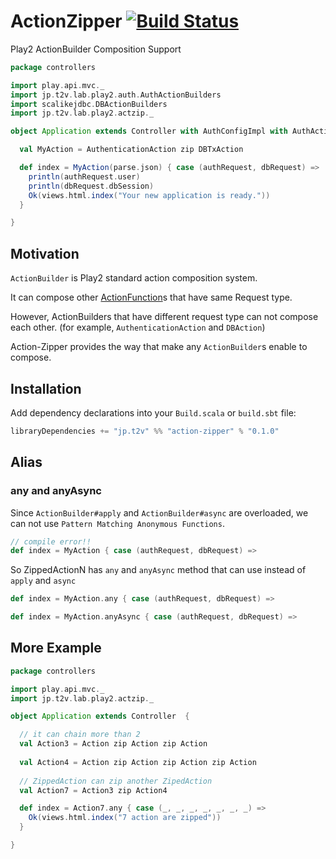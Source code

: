 # ActionZipper [![Build Status](https://travis-ci.org/t2v/action-zipper.svg?branch=feature%2Ftravis)](https://travis-ci.org/t2v/action-zipper)

Play2 ActionBuilder Composition Support

```scala
package controllers

import play.api.mvc._
import jp.t2v.lab.play2.auth.AuthActionBuilders
import scalikejdbc.DBActionBuilders
import jp.t2v.lab.play2.actzip._

object Application extends Controller with AuthConfigImpl with AuthActionBuilders with DBActionBuilders {

  val MyAction = AuthenticationAction zip DBTxAction

  def index = MyAction(parse.json) { case (authRequest, dbRequest) =>
    println(authRequest.user)
    println(dbRequest.dbSession)
    Ok(views.html.index("Your new application is ready."))
  }

}
```

## Motivation

`ActionBuilder` is Play2 standard action composition system. 

It can compose other [ActionFunction](https://www.playframework.com/documentation/2.3.x/ScalaActionsComposition#Different-request-types)s that have same Request type.

However, ActionBuilders that have different request type can not compose each other. (for example, `AuthenticationAction` and `DBAction`)

Action-Zipper provides the way that make any `ActionBuilder`s enable to compose.


## Installation

Add dependency declarations into your `Build.scala` or `build.sbt` file:

```scala
libraryDependencies += "jp.t2v" %% "action-zipper" % "0.1.0"
```


## Alias

### any and anyAsync

Since `ActionBuilder#apply` and `ActionBuilder#async` are overloaded, we can not use `Pattern Matching Anonymous Functions`.

```scala
// compile error!!
def index = MyAction { case (authRequest, dbRequest) =>
```

So ZippedActionN has `any` and `anyAsync` method that can use instead of `apply` and `async`

```scala
def index = MyAction.any { case (authRequest, dbRequest) =>
```

```scala
def index = MyAction.anyAsync { case (authRequest, dbRequest) =>
```

## More Example

```scala
package controllers

import play.api.mvc._
import jp.t2v.lab.play2.actzip._

object Application extends Controller  {

  // it can chain more than 2
  val Action3 = Action zip Action zip Action
  
  val Action4 = Action zip Action zip Action zip Action
  
  // ZippedAction can zip another ZipedAction
  val Action7 = Action3 zip Action4

  def index = Action7.any { case (_, _, _, _, _, _, _) =>
    Ok(views.html.index("7 action are zipped"))
  }

}
```
